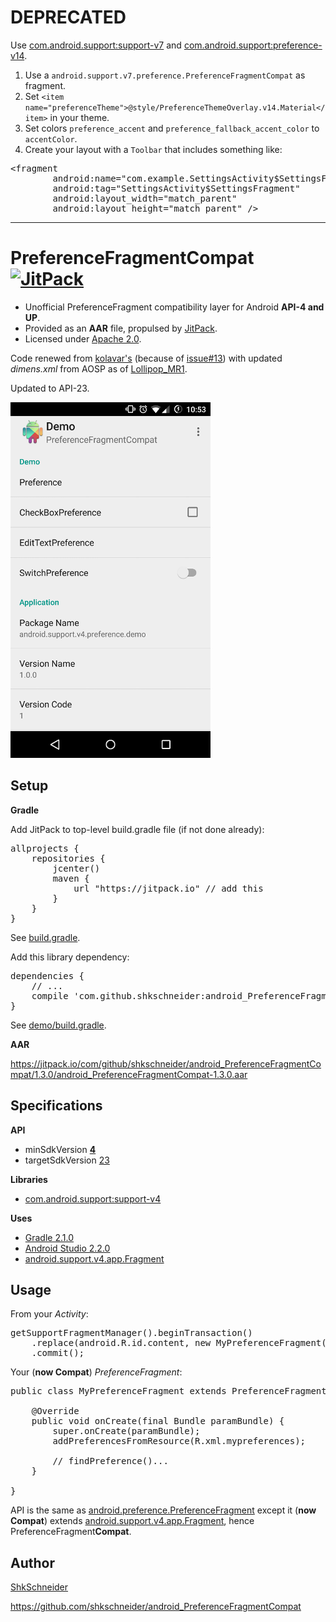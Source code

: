 DEPRECATED
==========

Use [com.android.support:support-v7](https://developer.android.com/topic/libraries/support-library/features.html#v7-preference) and [com.android.support:preference-v14](https://developer.android.com/topic/libraries/support-library/features.html#v14-preference).

1. Use a `android.support.v7.preference.PreferenceFragmentCompat` as fragment.
2. Set `<item name="preferenceTheme">@style/PreferenceThemeOverlay.v14.Material</item>` in your theme.
3. Set colors `preference_accent` and `preference_fallback_accent_color` to `accentColor`.
4. Create your layout with a `Toolbar` that includes something like:
<pre>&lt;fragment
        android:name="com.example.SettingsActivity$SettingsFragment"
        android:tag="SettingsActivity$SettingsFragment"
        android:layout_width="match_parent"
        android:layout_height="match_parent" /&gt;</pre>

-----

PreferenceFragmentCompat [![JitPack](https://img.shields.io/github/tag/shkschneider/android_PreferenceFragmentCompat.svg?label=JitPack)](https://jitpack.io/#shkschneider/android_PreferenceFragmentCompat/1.3.0)
========================

- Unofficial PreferenceFragment compatibility layer for Android **API-4 and UP**.
- Provided as an **AAR** file, propulsed by [JitPack](http://jitpack.io).
- Licensed under [Apache 2.0](https://github.com/shkschneider/android_PreferenceFragmentCompat/blob/master/LICENSE).

Code renewed from [kolavar's](https://github.com/kolavar/android-support-v4-preferencefragment) (because of [issue#13](https://github.com/kolavar/android-support-v4-preferencefragment/issues/13)) with updated *dimens.xml* from AOSP as of [Lollipop_MR1](https://github.com/android/platform_frameworks_base/tree/lollipop-mr1-release).

Updated to API-23.

<img src="https://github.com/shkschneider/android_PreferenceFragmentCompat/blob/master/screenshot.png" width="320">

Setup
-----

**Gradle**

Add JitPack to top-level build.gradle file (if not done already):

<pre>allprojects {
    repositories {
        jcenter()
        maven {
            url "https://jitpack.io" // add this
        }
    }
}</pre>

See [build.gradle](https://github.com/shkschneider/android_PreferenceFragmentCompat/blob/master/build.gradle).

Add this library dependency:

<pre>dependencies {
    // ...
    compile 'com.github.shkschneider:android_PreferenceFragmentCompat:1.3.0@aar'
}</pre>

See [demo/build.gradle](https://github.com/shkschneider/android_PreferenceFragmentCompat/blob/master/demo/build.gradle).

**AAR**

https://jitpack.io/com/github/shkschneider/android_PreferenceFragmentCompat/1.3.0/android_PreferenceFragmentCompat-1.3.0.aar

Specifications
--------------

**API**

- minSdkVersion **[4](https://developer.android.com/reference/android/os/Build.VERSION_CODES.html#DONUT)**
- targetSdkVersion [23](https://developer.android.com/reference/android/os/Build.VERSION_CODES.html#M)

**Libraries**

- [com.android.support:support-v4](https://developer.android.com/tools/support-library/features.html#v4)

**Uses**

- [Gradle 2.1.0](http://tools.android.com/tech-docs/new-build-system)
- [Android Studio 2.2.0](https://developer.android.com/sdk/index.html)
- [android.support.v4.app.Fragment](https://developer.android.com/reference/android/support/v4/app/Fragment.html)

Usage
-----

From your *Activity*:

<pre>getSupportFragmentManager().beginTransaction()
    .replace(android.R.id.content, new MyPreferenceFragment())
    .commit();</pre>

Your (**now Compat**) *PreferenceFragment*:

<pre>public class MyPreferenceFragment extends PreferenceFragmentCompat {

    @Override
    public void onCreate(final Bundle paramBundle) {
        super.onCreate(paramBundle);
        addPreferencesFromResource(R.xml.mypreferences);

        // findPreference()...
    }

}</pre>

API is the same as [android.preference.PreferenceFragment](https://developer.android.com/reference/android/preference/PreferenceFragment.html) except it (**now Compat**) extends [android.support.v4.app.Fragment](https://developer.android.com/reference/android/support/v4/app/Fragment.html), hence PreferenceFragment**Compat**.

Author
------

[ShkSchneider](https://shkschneider.me/)

https://github.com/shkschneider/android_PreferenceFragmentCompat
